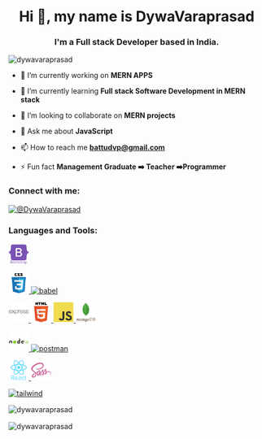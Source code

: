 <h1 align="center">Hi 👋, my name is DywaVaraprasad</h1>
<h3 align="center"> I'm a Full stack Developer based in India.</h3>

<p align="left"> <img src="https://komarev.com/ghpvc/?username=DywaVaraprasad&label=Profile%20views&color=0e75b6&style=flat" alt="dywavaraprasad" /> </p>



- 🔭 I’m currently working on **MERN APPS**

- 🌱 I’m currently learning **Full stack Software Development in MERN stack**

- 👯 I’m looking to collaborate on **MERN projects**

- 💬 Ask me about **JavaScript**

- 📫 How to reach me **battudvp@gmail.com**

- ⚡ Fun fact **Management Graduate ➡️ Teacher ➡️Programmer**

<h3 align="left">Connect with me:</h3>
<p align="left">

<a href="https://twitter.com/@DywaVaraprasad" target="blank"><img align="center" src="https://raw.githubusercontent.com/rahuldkjain/github-profile-readme-generator/master/src/images/icons/Social/twitter.svg" alt="@DywaVaraprasad" height="30" width="40" /></a>
</p>


<h3 align="left">Languages and Tools:</h3>

<p align="left"> 
<a href="https://babeljs.io/" target="_blank" rel="noreferrer">

<img src="https://raw.githubusercontent.com/devicons/devicon/master/icons/bootstrap/bootstrap-plain-wordmark.svg" alt="bootstrap" width="40" height="40"/> </a>
<a href="https://www.w3schools.com/css/" target="_blank" rel="noreferrer">

<img src="https://raw.githubusercontent.com/devicons/devicon/master/icons/css3/css3-original-wordmark.svg" alt="css3" width="40" height="40"/> </a> 
<a href="https://expressjs.com" target="_blank" rel="noreferrer">
<img src="https://www.vectorlogo.zone/logos/babeljs/babeljs-icon.svg" alt="babel" width="40" height="40"/> </a>

<a href="https://getbootstrap.com" target="_blank" rel="noreferrer">
<img src="https://raw.githubusercontent.com/devicons/devicon/master/icons/express/express-original-wordmark.svg" alt="express" width="40" height="40"/> </a> <a href="https://www.w3.org/html/" target="_blank" rel="noreferrer"> <img src="https://raw.githubusercontent.com/devicons/devicon/master/icons/html5/html5-original-wordmark.svg" alt="html5" width="40" height="40"/> </a> <a href="https://developer.mozilla.org/en-US/docs/Web/JavaScript" target="_blank" rel="noreferrer"> <img src="https://raw.githubusercontent.com/devicons/devicon/master/icons/javascript/javascript-original.svg" alt="javascript" width="40" height="40"/> </a> <a href="https://www.mongodb.com/" target="_blank" rel="noreferrer"> <img src="https://raw.githubusercontent.com/devicons/devicon/master/icons/mongodb/mongodb-original-wordmark.svg" alt="mongodb" width="40" height="40"/> </a> <a href="https://nodejs.org" target="_blank" rel="noreferrer">

<img src="https://raw.githubusercontent.com/devicons/devicon/master/icons/nodejs/nodejs-original-wordmark.svg" alt="nodejs" width="40" height="40"/> </a> <a href="https://postman.com" target="_blank" rel="noreferrer"> <img src="https://www.vectorlogo.zone/logos/getpostman/getpostman-icon.svg" alt="postman" width="40" height="40"/> </a> <a href="https://reactjs.org/" target="_blank" rel="noreferrer"> 

<img src="https://raw.githubusercontent.com/devicons/devicon/master/icons/react/react-original-wordmark.svg" alt="react" width="40" height="40"/> </a> <a href="https://sass-lang.com" target="_blank" rel="noreferrer"> <img src="https://raw.githubusercontent.com/devicons/devicon/master/icons/sass/sass-original.svg" alt="sass" width="40" height="40"/> </a> <a href="https://tailwindcss.com/" target="_blank" rel="noreferrer"> 

<img src="https://www.vectorlogo.zone/logos/tailwindcss/tailwindcss-icon.svg" alt="tailwind" width="40" height="40"/> </a> </p>

<p><img align="center" src="https://github-readme-stats.vercel.app/api/top-langs?username=dywa-varaprasad&show_icons=true&locale=en&layout=compact" alt="dywavaraprasad"/></p>

<p><img align="center" src="https://github-readme-streak-stats.herokuapp.com/?user=dywa-varaprasad&" alt="dywavaraprasad" /></p>
